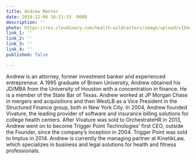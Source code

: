 ```yaml
---
title: Andrew Menter
date: 2018-12-06 16:21:33 -0600
description: ''
photo: https://res.cloudinary.com/health-wildcatters/image/upload/v1544134911/image.png
link_1: ''
link_2: ''
link_3: ''
link_4: ''
published: false

---
```

Andrew is an attorney, former investment banker and experienced entrepreneur. A 1995 graduate of Brown University, Andrew obtained his JD/MBA from the University of Houston with a concentration in finance. He is a member of the State Bar of Texas. Andrew worked at JP Morgan Chase in mergers and acquisitions and then WestLB as a Vice President in the Structured Finance group, both in New York City. In 2004, Andrew founded Vivature, the leading provider of software and insurance billing solutions for college health centers. After Vivature was sold to OrchestrateHR in 2013, Andrew went on to become Trigger Point Technologies’ first CEO, outside the Founder, since the company’s inception in 2004. Trigger Point was sold to Implus in 2014. Andrew is currently the managing partner at KinetikLaw, which specializes in business and legal solutions for health and fitness professionals.